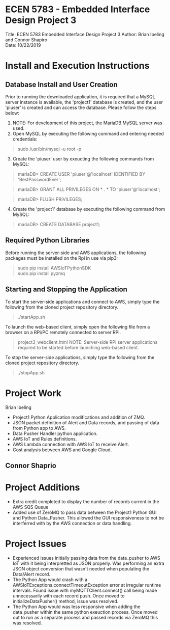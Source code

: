 # ECEN 5783 - Embedded Interface Design Project 3
Title: ECEN 5783 Embedded Interface Design Project 3
Author: Brian Ibeling and Connor Shapiro  
Date: 10/22/2019  

# Install and Execution Instructions
## Database Install and User Creation
Prior to running the downloaded application, it is required that a MySQL server instance is available, the 'project1' database is created, and the user 'piuser' is created and can access the database. Please follow the steps below:

1. NOTE: For development of this project, the MariaDB MySQL server was used.
2. Open MySQL by executing the following command and entering needed credentials:
  > sudo /usr/bin/mysql -u root -p
3. Create the 'piuser' user by exeucting the following commands from MySQL:
  > mariaDB> CREATE USER 'piuser'@'localhost' IDENTIFIED BY 'BestPasswordEver';

  > mariaDB> GRANT ALL PRIVILEGES ON * . * TO 'piuser'@'localhost';

  > mariaDB> FLUSH PRIVILEGES;
4. Create the 'project1' database by executing the following command from MySQL:
  > mariaDB> CREATE DATABASE project1;

## Required Python Libraries
Before running the server-side and AWS applications, the following packages must be installed on the Rpi in use via pip3:
  > sudo pip install AWSIoTPythonSDK  
  > sudo pip install pyzmq

## Starting and Stopping the Application
To start the server-side applications and connect to AWS, simply type the following from the cloned project repository directory.
  > ./startApp.sh

To launch the web-based client, simply open the following file from a browser on a RPi/PC remotely connected to server RPi.
  > project3_webclient.html
NOTE: Server-side RPi server applications required to be started before launching web-based client.  

To stop the server-side applications, simply type the following from the cloned project repository directory.
  > ./stopApp.sh

# Project Work
Brian Ibeling
- Project1 Python Application modifications and addition of ZMQ.  
- JSON packet definition of Alert and Data records, and passing of data from Python app to AWS.
- Data Pusher Handler python application.  
- AWS IoT and Rules definitions.  
- AWS Lambda connection with AWS IoT to receive Alert.  
- Cost analysis between AWS and Google Cloud.  

Connor Shaprio  
- 

# Project Additions
- Extra credit completed to display the number of records current in the AWS SQS Queue  
- Added use of ZeroMQ to pass data between the Project1 Python GUI and Python Data_Pusher. This allowed the GUI responsiveness to not be interferred with by the AWS connection or data handling.

# Project Issues
- Experienced issues initially passing data from the data_pusher to AWS IoT with it being interpretted as JSON properly. Was performing an extra JSON object conversion that wasn't needed when populating the Data/Alert record.
- The Python App would crash with a AWSIoTExceptions.connectTimeoutException error at irregular runtime intervals. Found issue with myMQTTClient.connect() call being made unnecessarily with each record push. Once moved to initializeDataPusher() method, issue was resolved.
- The Python App would was less responsive when adding the data_pusher within the same python exeuction process. Once moved out to run as a separate process and passed records via ZeroMQ this was resolved.
